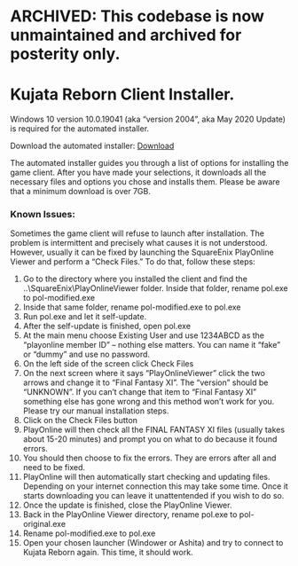 # ARCHIVED: This codebase is now unmaintained and archived for posterity only.

# Kujata Reborn Client Installer.
Windows 10 version 10.0.19041 (aka “version 2004”, aka May 2020 Update) is required for the automated installer.

Download the automated installer: [Download](https://sleeplessknightz.net/index.php/s/8ACMyv4M0nT2b9R/download)

The automated installer guides you through a list of options for installing the game client. After you have made your selections, it downloads all the necessary files and options you chose and installs them. Please be aware that a minimum download is over 7GB.

### Known Issues:

Sometimes the game client will refuse to launch after installation. The problem is intermittent and precisely what causes it is not understood. However, usually it can be fixed by launching the SquareEnix PlayOnline Viewer and perform a “Check Files.” To do that, follow these steps:

1. Go to the directory where you installed the client and find the ..\SquareEnix\PlayOnlineViewer folder. Inside that folder, rename pol.exe to pol-modified.exe
2. Inside that same folder, rename pol-modified.exe to pol.exe
3. Run pol.exe and let it self-update.
4. After the self-update is finished, open pol.exe
5. At the main menu choose Existing User and use 1234ABCD as the “playonline member ID” – nothing else matters. You can name it “fake” or “dummy” and use no password.
6. On the left side of the screen click Check Files
7. On the next screen where it says “PlayOnlineViewer” click the two arrows and change it to “Final Fantasy XI”. The “version” should be “UNKNOWN”. If you can’t change that item to “Final Fantasy XI” something else has gone wrong and this method won’t work for you. Please try our manual installation steps.
8. Click on the Check Files button
9. PlayOnline will then check all the FINAL FANTASY XI files (usually takes about 15-20 minutes) and prompt you on what to do because it found errors.
10. You should then choose to fix the errors. They are errors after all and need to be fixed.
11. PlayOnline will then automatically start checking and updating files. Depending on your internet connection this may take some time. Once it starts downloading you can leave it unattentended if you wish to do so.
12. Once the update is finished, close the PlayOnline Viewer.
13. Back in the PlayOnline Viewer directory, rename pol.exe to pol-original.exe
14. Rename pol-modified.exe to pol.exe
15. Open your chosen launcher (Windower or Ashita) and try to connect to Kujata Reborn again. This time, it should work.
